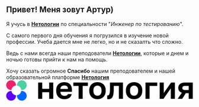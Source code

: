 ## Привет! Меня зовут Артур)

Я учусь в [**Нетологии**](https://netology.ru/) по специальности "_Инженер по тестированию_".

С самого первого дня обучения я погрузился в изучение новой профессии. Учеба дается мне не легко, но и не сказалть что сложно. 

Ведь с нами всегда наши преподователи [**Нетологии**](https://netology.ru/), которые и днем и ночью готовы прийти к нам на помощь.

Хочу сказать огромное **Спасибо** нашим преподователем и нашей образовательной платформе [**Нетология**](https://netology.ru/)
![](img\uhyaowik69egmjpj0iaa.png)